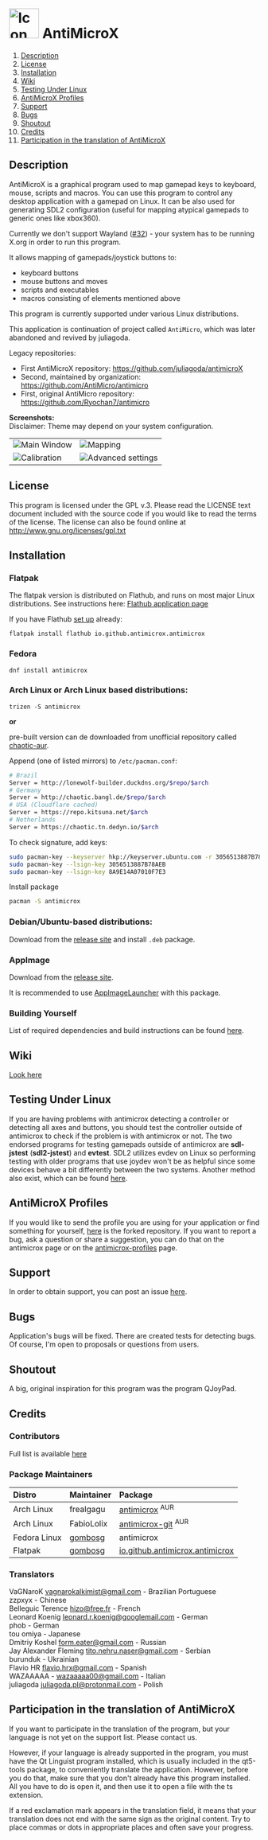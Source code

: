 # <img src="./src/images/antimicrox.png" alt="Icon" width="60"/> AntiMicroX

1. [Description](#description)  
2. [License](#license)  
3. [Installation](#installation)
4. [Wiki](#wiki)
5. [Testing Under Linux](#testing-under-linux)  
6. [AntiMicroX Profiles](#antimicrox-profiles)
7. [Support](#support)  
8. [Bugs](#bugs)  
9. [Shoutout](#shoutout)  
10. [Credits](#credits)  
11. [Participation in the translation of AntiMicroX](#participation-in-the-translation-of-antimicrox)

## Description

AntiMicroX is a graphical program used to map gamepad keys to keyboard, mouse, scripts and macros. You can use this program to control any desktop application with a gamepad on Linux. 
It can be also used for generating SDL2 configuration (useful for mapping atypical gamepads to generic ones like xbox360).

Currently we don't support Wayland ([#32](https://github.com/AntiMicroX/antimicrox/issues/32)) - your system has to be running X.org in order to run this program.

It allows mapping of gamepads/joystick buttons to:
- keyboard buttons
- mouse buttons and moves
- scripts and executables
- macros consisting of elements mentioned above

This program is currently supported under various Linux
distributions.

This application is continuation of project called `AntiMicro`, which was later abandoned and revived by juliagoda.

Legacy repositories:
- First AntiMicroX repository: https://github.com/juliagoda/antimicroX
- Second, maintained by organization: https://github.com/AntiMicro/antimicro
- First, original AntiMicro repository: https://github.com/Ryochan7/antimicro

**Screenshots:**  
Disclaimer: Theme may depend on your system configuration.

<table border="0px" >
  <tr>
    <td>
      <img src="./other/appdata/screenshots/app_light.png" alt="Main Window" />
    </td>
    <td>
      <img src="./other/appdata/screenshots/controllermapping.png" alt="Mapping" />
    </td>
  </tr>
  <tr>
    <td>
      <img src="./other/appdata/screenshots/calibration.png" alt="Calibration" />
    </td>
    <td>
    <img src="./other/appdata/screenshots/advanced.png" alt="Advanced settings" />
    </td>
  </tr>
</table>

## License

This program is licensed under the GPL v.3. Please read the LICENSE text document
included with the source code if you would like to read the terms of the license.
The license can also be found online at
http://www.gnu.org/licenses/gpl.txt

## Installation

### Flatpak

The flatpak version is distributed on Flathub, and runs on most major Linux distributions. See instructions here: [Flathub application page](https://flathub.org/apps/details/io.github.antimicrox.antimicrox)

If you have Flathub [set up](https://flatpak.org/setup/) already:

```
flatpak install flathub io.github.antimicrox.antimicrox
```

### Fedora

```
dnf install antimicrox
```

### Arch Linux or Arch Linux based distributions:

```
trizen -S antimicrox
```
**or**

pre-built version can de downloaded from unofficial repository called [chaotic-aur](https://lonewolf.pedrohlc.com/chaotic-aur/).

Append (one of listed mirrors) to `/etc/pacman.conf`:
```bash
# Brazil
Server = http://lonewolf-builder.duckdns.org/$repo/$arch
# Germany
Server = http://chaotic.bangl.de/$repo/$arch
# USA (Cloudflare cached)
Server = https://repo.kitsuna.net/$arch
# Netherlands
Server = https://chaotic.tn.dedyn.io/$arch
```
To check signature, add keys:
```bash
sudo pacman-key --keyserver hkp://keyserver.ubuntu.com -r 3056513887B78AEB 8A9E14A07010F7E3
sudo pacman-key --lsign-key 3056513887B78AEB
sudo pacman-key --lsign-key 8A9E14A07010F7E3
```
Install package
```bash
pacman -S antimicrox
```

### Debian/Ubuntu-based distributions:

Download from the [release site](https://github.com/AntiMicroX/antimicrox/releases) and install `.deb` package.

### AppImage

Download from the [release site](https://github.com/AntiMicroX/antimicrox/releases).

It is recommended to use [AppImageLauncher](https://github.com/TheAssassin/AppImageLauncher) with this package.

### Building Yourself

List of required dependencies and build instructions can be found [here](./BUILDING.md).

## Wiki

[Look here](https://github.com/juliagoda/antimicroX/wiki)

## Testing Under Linux

If you are having problems with antimicrox detecting a controller or
detecting all axes and buttons, you should test the controller outside of
antimicrox to check if the problem is with antimicrox or not. The two endorsed
programs for testing gamepads outside of antimicrox are **sdl-jstest**
(**sdl2-jstest**) and **evtest**. SDL2 utilizes evdev on Linux so performing
testing with older programs that use joydev won't be as helpful since some
devices behave a bit differently between the two systems. Another method also exist, 
which can be found [here](https://github.com/juliagoda/SDL_JoystickButtonNames).

## AntiMicroX Profiles

If you would like to send the profile you are using for your application or find something 
for yourself, [here](https://github.com/AntiMicroX/antimicrox-profiles) is the forked repository. If you want to report a bug, ask 
a question or share a suggestion, you can do that on the antimicrox page or on the
[antimicrox-profiles](https://github.com/AntiMicroX/antimicrox-profiles) page.

## Support

In order to obtain support, you can post an issue [here](https://github.com/AntiMicroX/antimicrox/issues).

## Bugs

Application's bugs will be fixed. There are created tests for detecting bugs. Of course, I'm open to proposals or questions from users. 

## Shoutout

A big, original inspiration for this program was the program QJoyPad.

## Credits

### Contributors

Full list is available [here](https://github.com/AntiMicroX/antimicrox/graphs/contributors)

### Package Maintainers

 **Distro** | **Maintainer** | **Package**  |
| :--------- | :------------- | :----------- |
| Arch Linux | frealgagu   | [antimicrox](https://aur.archlinux.org/packages/antimicrox/) <sup>AUR</sup> |
| Arch Linux | FabioLolix   | [antimicrox-git](https://aur.archlinux.org/packages/antimicrox-git) <sup>AUR</sup> |
| Fedora Linux | [gombosg](https://github.com/gombosg) | antimicrox |
| Flatpak | [gombosg](https://github.com/gombosg) | [io.github.antimicrox.antimicrox](https://flathub.org/apps/details/io.github.antimicrox.antimicrox) |

### Translators

VaGNaroK <vagnarokalkimist@gmail.com> - Brazilian Portuguese  
zzpxyx - Chinese  
Belleguic Terence <hizo@free.fr> - French  
Leonard Koenig <leonard.r.koenig@googlemail.com> - German  
phob - German  
tou omiya - Japanese  
Dmitriy Koshel <form.eater@gmail.com> - Russian  
Jay Alexander Fleming <tito.nehru.naser@gmail.com> - Serbian  
burunduk - Ukrainian  
Flavio HR <flavio.hrx@gmail.com> - Spanish  
WAZAAAAA - <wazaaaaa00@gmail.com> - Italian  
juliagoda <juliagoda.pl@protonmail.com> - Polish

## Participation in the translation of AntiMicroX

If you want to participate in the translation of the program, but your language is not yet on the support list. Please contact us.

However, if your language is already supported in the program, you must have the Qt Linguist program installed, which is usually included in the qt5-tools package, to conveniently translate the application. However, before you do that, make sure that you don't already have this program installed. All you have to do is open it, and then use it to open a file with the ts extension.

If a red exclamation mark appears in the translation field, it means that your translation does not end with the same sign as the original content. Try to place commas or dots in appropriate places and often save your progress.
